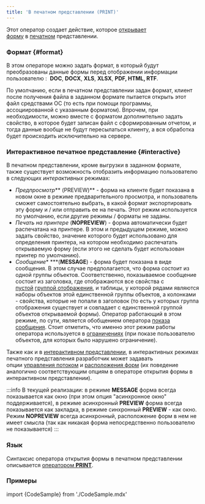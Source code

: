 ```yaml
---
title: 'В печатном представлении (PRINT)'
---
```


Этот оператор создает действие, которое [открывает форму](Open_form.md) в [печатном](Print_view.md) представлении.

### Формат {#format}

В этом операторе можно задать формат, в который будут преобразованы данные формы перед отображении информации пользователю :  **DOC**, **DOCX**, **XLS**, **XLSX**, **PDF, HTML, RTF**.

По умолчанию, если в печатном представлении задан формат, клиент после получения файла в заданном формате пытается открыть этот файл средствами ОС (то есть при помощи программы, ассоциированной с указанным форматом). Впрочем, при необходимости, можно вместе с форматом дополнительно задать свойство, в которое будет записан файл с сформированным отчетом, и тогда данные вообще не будут пересылаться клиенту, а вся обработка будет происходить исключительно на сервере.

### Интерактивное печатное представление {#interactive}

В печатном представлении, кроме выгрузки в заданном формате, также существует возможность отобразить информацию пользователю в следующих *интерактивных* режимах:

-   *Предпросмотр*** (PREVIEW)** - форма на клиенте будет показана в новом окне в режиме предварительного просмотра, и пользователь сможет самостоятельно выбрать, в какой формат экспортировать эту форму и / или отправить ее на печать. Этот режим используется по умолчанию, если другие режимы / форматы не заданы.
-   *Печать на принтере* (**NOPREVIEW**) - форма автоматически будет распечатана на принтере. В этом и предыдущем режиме, можно задать свойство, значение которого будет использовано для определения принтера, на котором необходимо распечатать открываемую форму (если этого не сделать будет использован принтер по умолчанию).
-   *Сообщение** ***(**MESSAGE**) - форма будет показана в виде сообщения. В этом случае предполагается, что форма состоит из одной группы объектов. Соответственно, показываемое сообщение состоит из заголовка, где отображаются все свойства с [пустой](Static_view.md#empty) [группой отображения](Form_structure.md#drawgroup-broken), и таблицы, у которой рядами являются наборы объектов этой единственной группы объектов, а колонками - свойства, которые не попали в заголовок (то есть у которых группа отображения существует и совпадает с единственной группой объектов открываемой формы). Оператор работающий в этом режиме, по сути, является обобщением оператора [показа сообщения](Show_message_MESSAGE_ASK_.md). Стоит отметить, что именно этот режим работы оператора используется в [ограничениях](Constraints.md) (при показе пользователю объектов, для которых было нарушено ограничение).

Также как и в [интерактивном представлении](In_an_interactive_view_SHOW_DIALOG_.md), в интерактивных режимах печатного представления разработчик может задавать опции [управления потоком](In_an_interactive_view_SHOW_DIALOG_.md#flow) и [расположения форм](In_an_interactive_view_SHOW_DIALOG_.md#location) (их поведение аналогично соответствующим опциям в операторе открытия формы в интерактивном представлении).


:::info
В текущей реализации: в режиме **MESSAGE** форма всегда показывается как окно (при этом опция "асинхронное окно" поддерживается), в режиме асинхронный **PREVIEW** форма всегда показывается как закладка, в режиме синхронный **PREVIEW** - как окно. Режим **NOPREVIEW** всегда асинхронный, расположение форм в нем не имеет смысла (так как никакая форма непосредственно пользователю не показывается)
:::

### Язык

Синтаксис оператора открытия формы в печатном представлении описывается [оператором **PRINT**](PRINT_operator.md).

### Примеры

import {CodeSample} from './CodeSample.mdx'

<CodeSample url="https://ru-documentation.lsfusion.org/sample?file=ActionSample&block=print"/>
